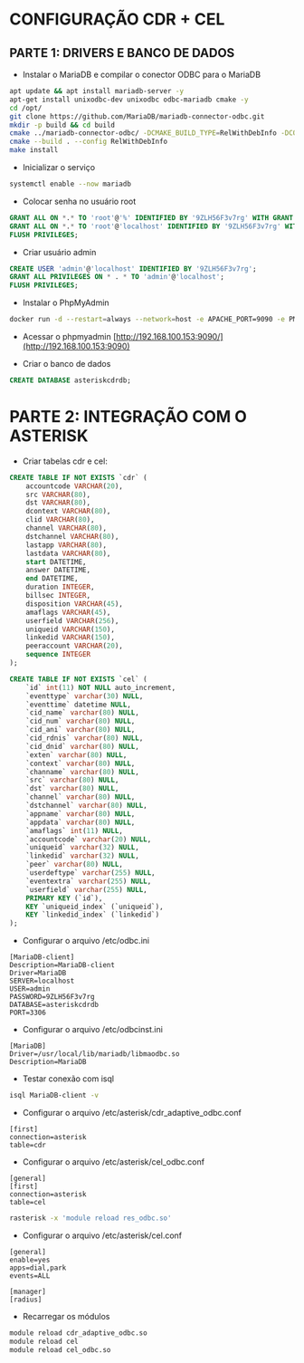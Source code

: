 # CONFIGURAÇÃO CDR + CEL

## PARTE 1: DRIVERS E BANCO DE DADOS

 - Instalar o MariaDB e compilar o conector ODBC para o MariaDB

```bash
apt update && apt install mariadb-server -y 
apt-get install unixodbc-dev unixodbc odbc-mariadb cmake -y
cd /opt/
git clone https://github.com/MariaDB/mariadb-connector-odbc.git
mkdir -p build && cd build
cmake ../mariadb-connector-odbc/ -DCMAKE_BUILD_TYPE=RelWithDebInfo -DCONC_WITH_UNIT_TESTS=Off -DCMAKE_INSTALL_PREFIX=/usr/local -DWITH_SSL=OPENSSL
cmake --build . --config RelWithDebInfo
make install
```

 - Inicializar o serviço

```bash
systemctl enable --now mariadb
```

 - Colocar senha no usuário root

```sql
GRANT ALL ON *.* TO 'root'@'%' IDENTIFIED BY '9ZLH56F3v7rg' WITH GRANT OPTION;
GRANT ALL ON *.* TO 'root'@'localhost' IDENTIFIED BY '9ZLH56F3v7rg' WITH GRANT OPTION;
FLUSH PRIVILEGES;
```
 - Criar usuário admin

```sql
CREATE USER 'admin'@'localhost' IDENTIFIED BY '9ZLH56F3v7rg';
GRANT ALL PRIVILEGES ON * . * TO 'admin'@'localhost';
FLUSH PRIVILEGES;
```

 - Instalar o PhpMyAdmin

```bash
docker run -d --restart=always --network=host -e APACHE_PORT=9090 -e PMA_HOST=127.0.0.1 -e PMA_USER=admin -e PMA_PASSWORD=9ZLH56F3v7rg --name phpmyadmin phpmyadmin/phpmyadmin
```

 - Acessar o phpmyadmin
[http://192.168.100.153:9090/](http://192.168.100.153:9090)

 - Criar o banco de dados

```sql
CREATE DATABASE asteriskcdrdb;
```

# PARTE 2: INTEGRAÇÃO COM O ASTERISK

 - Criar tabelas cdr e cel:

```sql 
CREATE TABLE IF NOT EXISTS `cdr` (
    accountcode VARCHAR(20), 
    src VARCHAR(80), 
    dst VARCHAR(80), 
    dcontext VARCHAR(80), 
    clid VARCHAR(80), 
    channel VARCHAR(80), 
    dstchannel VARCHAR(80), 
    lastapp VARCHAR(80), 
    lastdata VARCHAR(80), 
    start DATETIME, 
    answer DATETIME, 
    end DATETIME, 
    duration INTEGER, 
    billsec INTEGER, 
    disposition VARCHAR(45), 
    amaflags VARCHAR(45), 
    userfield VARCHAR(256), 
    uniqueid VARCHAR(150), 
    linkedid VARCHAR(150), 
    peeraccount VARCHAR(20), 
    sequence INTEGER
);

CREATE TABLE IF NOT EXISTS `cel` (
	`id` int(11) NOT NULL auto_increment,
	`eventtype` varchar(30) NULL,
	`eventtime` datetime NULL,
	`cid_name` varchar(80) NULL,
	`cid_num` varchar(80) NULL,
	`cid_ani` varchar(80) NULL,
	`cid_rdnis` varchar(80) NULL,
	`cid_dnid` varchar(80) NULL,
	`exten` varchar(80) NULL,
	`context` varchar(80) NULL,
	`channame` varchar(80) NULL,
	`src` varchar(80) NULL,
	`dst` varchar(80) NULL,
	`channel` varchar(80) NULL,
	`dstchannel` varchar(80) NULL,
	`appname` varchar(80) NULL,
	`appdata` varchar(80) NULL,
	`amaflags` int(11) NULL,
	`accountcode` varchar(20) NULL,
	`uniqueid` varchar(32) NULL,
	`linkedid` varchar(32) NULL,
	`peer` varchar(80) NULL,
	`userdeftype` varchar(255) NULL,
	`eventextra` varchar(255) NULL,
	`userfield` varchar(255) NULL,
	PRIMARY KEY (`id`),
	KEY `uniqueid_index` (`uniqueid`),
	KEY `linkedid_index` (`linkedid`)
);
```

 - Configurar o arquivo /etc/odbc.ini

```
[MariaDB-client]
Description=MariaDB-client
Driver=MariaDB
SERVER=localhost
USER=admin
PASSWORD=9ZLH56F3v7rg
DATABASE=asteriskcdrdb
PORT=3306
```

 - Configurar o arquivo /etc/odbcinst.ini
 
```
[MariaDB]
Driver=/usr/local/lib/mariadb/libmaodbc.so
Description=MariaDB
```

 - Testar conexão com isql 
 
```bash 
isql MariaDB-client -v
```

 - Configurar o arquivo /etc/asterisk/cdr_adaptive_odbc.conf
 
``` 
[first]
connection=asterisk
table=cdr
```

 - Configurar o arquivo /etc/asterisk/cel_odbc.conf

```
[general]
[first]
connection=asterisk
table=cel
```

```bash
rasterisk -x 'module reload res_odbc.so'
```

 - Configurar o arquivo /etc/asterisk/cel.conf
 
```
[general]
enable=yes
apps=dial,park
events=ALL

[manager]
[radius]
```

 - Recarregar os módulos
 
```bash 
module reload cdr_adaptive_odbc.so 
module reload cel
module reload cel_odbc.so 
```
